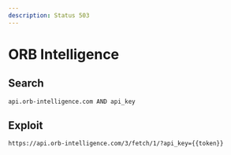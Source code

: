 ```yaml
---
description: Status 503
---
```


# ORB Intelligence

## Search

```
api.orb-intelligence.com AND api_key
```

## Exploit

```
https://api.orb-intelligence.com/3/fetch/1/?api_key={{token}}
```
